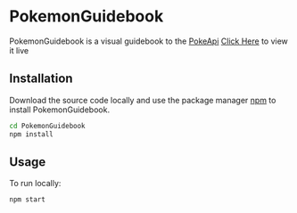 # PokemonGuidebook

PokemonGuidebook is a visual guidebook to the [PokeApi](https://github.com/PokeAPI/pokeapi)
[Click Here](https://pokemon-guide.herokuapp.com) to view it live 

## Installation

Download the source code locally and use the package manager [npm](https://www.npmjs.com/package/npm) to install PokemonGuidebook.

```bash
cd PokemonGuidebook
npm install
```

## Usage
To run locally:
```bash
npm start
```
